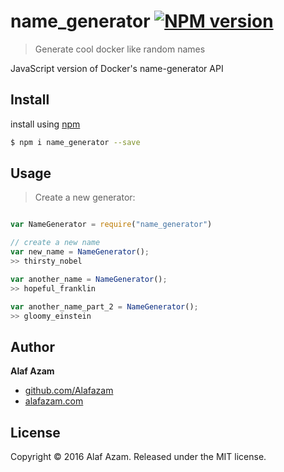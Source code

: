 # name_generator [![NPM version](https://badge.fury.io/js/name_generator.svg)](https://badge.fury.io/js/name_generator)

> Generate cool docker like random names

JavaScript version  of Docker's name-generator API


## Install

install using [npm](https://www.npmjs.com/ "npm is the package manager for nodejs")

```sh
$ npm i name_generator --save
```


## Usage

> Create a new generator:

```js

var NameGenerator = require("name_generator")

// create a new name
var new_name = NameGenerator();
>> thirsty_nobel

var another_name = NameGenerator();
>> hopeful_franklin

var another_name_part_2 = NameGenerator();
>> gloomy_einstein

```


## Author
  __Alaf Azam__
 * [github.com/Alafazam](https://github.com/Alafazam)
 * [alafazam.com](https://github.com/Alafazam)


## License

Copyright © 2016 Alaf Azam.
Released under the MIT license.

